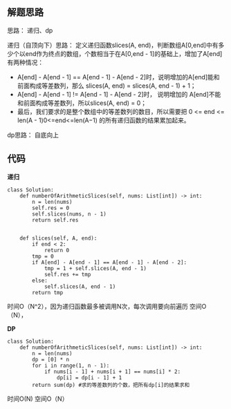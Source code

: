 ## 解题思路
思路：
递归、dp 

递归（自顶向下）思路：
定义递归函数slices(A, end)，判断数组A[0,end]中有多少个以end作为终点的数组，个数相当于在A[0,end - 1]的基础上，增加了A[end]
有两种情况：
+ A[end] - A[end - 1] == A[end - 1] - A[end - 2]时，说明增加的A[end]能和前面构成等差数列，那么 slices(A, end) = slices(A, end - 1) + 1；
+ A[end] - A[end - 1] != A[end - 1] - A[end - 2]时， 说明增加的 A[end]不能和前面构成等差数列，所以slices(A, end) = 0；
+ 最后，我们要求的是整个数组中的等差数列的数目，所以需要把 0 <= end <= len(A - 1)0<=end<=len(A−1) 的所有递归函数的结果累加起来。

dp思路：
自底向上

## 代码

**递归**
```
class Solution:
    def numberOfArithmeticSlices(self, nums: List[int]) -> int:
        n = len(nums)
        self.res = 0 
        self.slices(nums, n - 1)
        return self.res 
    

    def slices(self, A, end):
        if end < 2:
            return 0
        tmp = 0
        if A[end] - A[end - 1] == A[end - 1] - A[end - 2]:
            tmp = 1 + self.slices(A, end - 1)
            self.res += tmp  
        else:
            self.slices(A, end - 1)
        return tmp 
```
时间O（N^2），因为递归函数最多被调用N次，每次调用要向前遍历
空间O（N），

**DP**
```
class Solution:
    def numberOfArithmeticSlices(self, nums: List[int]) -> int:
        n = len(nums)
        dp = [0] * n
        for i in range(1, n - 1):
            if nums[i - 1] + nums[i + 1] == nums[i] * 2:
                dp[i] = dp[i - 1] + 1
        return sum(dp) #求的等差数列的个数，把所有dp[i]的结果求和 
```
时间O(N)
空间O（N）

